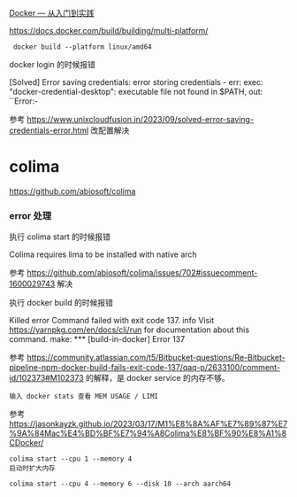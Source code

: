 [Docker — 从入门到实践](https://yeasy.gitbook.io/docker_practice/install/mac)



https://docs.docker.com/build/building/multi-platform/

```
 docker build --platform linux/amd64
```



docker login 的时候报错

[Solved] Error saving credentials: error storing credentials - err: exec: "docker-credential-desktop": executable file not found in $PATH, out: ``Error:-

参考 https://www.unixcloudfusion.in/2023/09/solved-error-saving-credentials-error.html 改配置解决



# colima

https://github.com/abiosoft/colima



### error 处理

执行 colima start 的时候报错

Colima requires lima to be installed with native arch

参考 https://github.com/abiosoft/colima/issues/702#issuecomment-1600029743 解决



执行 docker build 的时候报错

Killed
error Command failed with exit code 137.
info Visit https://yarnpkg.com/en/docs/cli/run for documentation about this command.
make: *** [build-in-docker] Error 137

参考 https://community.atlassian.com/t5/Bitbucket-questions/Re-Bitbucket-pipeline-npm-docker-build-fails-exit-code-137/qaq-p/2633100/comment-id/102373#M102373 的解释，是 docker service 的内存不够。

```
输入 docker stats 查看 MEM USAGE / LIMI
```

参考 https://jasonkayzk.github.io/2023/03/17/M1%E8%8A%AF%E7%89%87%E7%9A%84Mac%E4%BD%BF%E7%94%A8Colima%E8%BF%90%E8%A1%8CDocker/

```
colima start --cpu 1 --memory 4
启动时扩大内存

colima start --cpu 4 --memory 6 --disk 10 --arch aarch64
```

